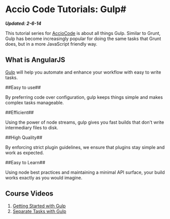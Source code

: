 # Accio Code Tutorials: Gulp#

***Updated: 2-6-14***

This tutorial series for [AccioCode](https://www.youtube.com/user/CDPAdvertising "Accio Code on YouTube") is about all things Gulp. Similar to Grunt, Gulp has become increasingly popular for doing the same tasks that Grunt does, but in a more JavaScript friendly way.

## What is AngularJS ##
[Gulp](http://gulpjs.com "Gulp Website") will help you automate and enhance your workflow with easy to write tasks.

##Easy to use##

By preferring code over configuration, gulp keeps things simple and makes complex tasks manageable.

##Efficient##

Using the power of node streams, gulp gives you fast builds that don't write intermediary files to disk.

##High Quality##

By enforcing strict plugin guidelines, we ensure that plugins stay simple and work as expected.

##Easy to Learn##

Using node best practices and maintaining a minimal API surface, your build works exactly as you would imagine.
## Course Videos ##
1. [Getting Started with Gulp](https://www.youtube.com/watch?v=OwSySiu5yzs "Getting Started with Gulp")
2. [Separate Tasks with Gulp](http://youtu.be/a8DTWIlD3nA "Separate Tasks with Gulp")